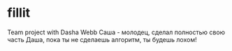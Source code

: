 # fillit
Team project with Dasha Webb
Саша - молодец, сделал полностью свою часть
Даша, пока ты не сделаешь алгоритм, ты будешь лохом!

